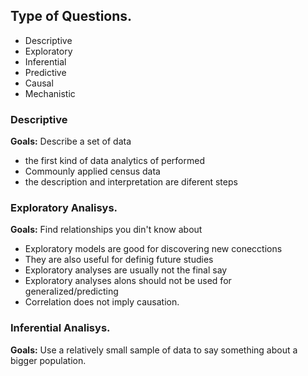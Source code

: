 ## Type of Questions.

* Descriptive
* Exploratory
* Inferential
* Predictive
* Causal
* Mechanistic

### Descriptive

**Goals:** Describe a set of data
* the first kind of data analytics of performed
* Commounly applied census data
* the description and interpretation are diferent steps

### Exploratory Analisys.

**Goals:** Find relationships you din't know about

* Exploratory models are good for discovering new conecctions
* They are also useful for definig future studies
* Exploratory analyses are usually not the final say
* Exploratory analyses alons should not be used for generalized/predicting
* Correlation does not imply causation.

### Inferential Analisys.

**Goals:** Use a relatively small sample of data to say something about a bigger population.